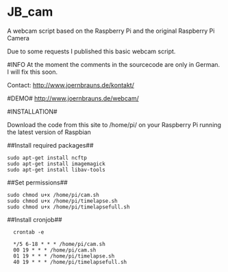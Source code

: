 JB_cam
======

A webcam script based on the Raspberry Pi and the original Raspberry Pi Camera

Due to some requests I published this basic webcam script.

#INFO
At the moment the comments in the sourcecode are only in German.
I will fix this soon.

Contact: http://www.joernbrauns.de/kontakt/

#DEMO#
http://www.joernbrauns.de/webcam/

#INSTALLATION#

Download the code from this site to /home/pi/ on your Raspberry Pi running the latest version of Raspbian

##Install required packages##
```
sudo apt-get install ncftp
sudo apt-get install imagemagick
sudo apt-get install libav-tools
```
##Set permissions##
```
sudo chmod u+x /home/pi/cam.sh
sudo chmod u+x /home/pi/timelapse.sh
sudo chmod u+x /home/pi/timelapsefull.sh
```
##Install cronjob##
```
  crontab -e
```
```
  */5 6-18 * * * /home/pi/cam.sh
  00 19 * * * /home/pi/cam.sh
  01 19 * * * /home/pi/timelapse.sh
  40 19 * * * /home/pi/timelapsefull.sh
```

